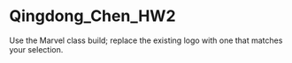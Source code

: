 # Qingdong_Chen_HW2
Use the Marvel class build; replace the existing logo with one that matches your selection. 
